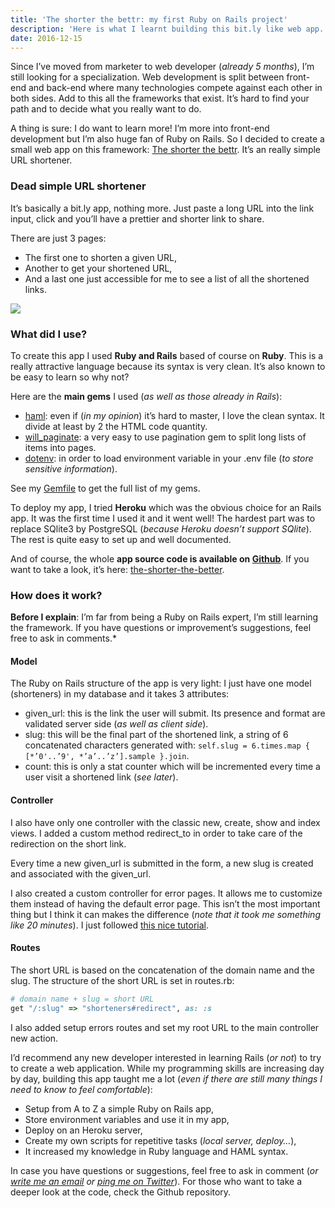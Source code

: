 ```yaml
---
title: 'The shorter the bettr: my first Ruby on Rails project'
description: 'Here is what I learnt building this bit.ly like web app.'
date: 2016-12-15
---
```


Since I’ve moved from marketer to web developer (_already 5 months_), I’m still looking for a specialization. Web development is split between front-end and back-end where many technologies compete against each other in both sides. Add to this all the frameworks that exist. It’s hard to find your path and to decide what you really want to do.

A thing is sure: I do want to learn more! I’m more into front-end development but I’m also huge fan of Ruby on Rails. So I decided to create a small web app on this framework: [The shorter the bettr](http://www.shrtbtr.com). It’s an really simple URL shortener.

### Dead simple URL shortener

It’s basically a bit.ly app, nothing more. Just paste a long URL into the link input, click and you’ll have a prettier and shorter link to share.

There are just 3 pages:

- The first one to shorten a given URL,
- Another to get your shortened URL,
- And a last one just accessible for me to see a list of all the shortened links.

![](https://cdn-images-1.medium.com/max/2818/1*xmzSx_sJptzhLR-K9FjWAQ.png)

### What did I use?

To create this app I used **Ruby and Rails** based of course on **Ruby**. This is a really attractive language because its syntax is very clean. It’s also known to be easy to learn so why not?

Here are the **main gems** I used (_as well as those already in Rails_):

- [haml](https://github.com/haml/haml): even if (_in my opinion_) it’s hard to master, I love the clean syntax. It divide at least by 2 the HTML code quantity.
- [will_paginate](https://github.com/mislav/will_paginate): a very easy to use pagination gem to split long lists of items into pages.
- [dotenv](https://github.com/bkeepers/dotenv): in order to load environment variable in your .env file (_to store sensitive information_).

See my [Gemfile](https://github.com/bellangerq/the-shorter-the-better/blob/master/Gemfile) to get the full list of my gems.

To deploy my app, I tried **Heroku** which was the obvious choice for an Rails app. It was the first time I used it and it went well! The hardest part was to replace SQlite3 by PostgreSQL (_because Heroku doesn’t support SQlite_). The rest is quite easy to set up and well documented.

And of course, the whole **app source code is available on [Github](https://github.com/bellangerq/the-shorter-the-better)**. If you want to take a look, it’s here:
[the-shorter-the-better](https://github.com/bellangerq/the-shorter-the-better).

### How does it work?

**Before I explain**: I’m far from being a Ruby on Rails expert, I’m still learning the framework. If you have questions or improvement’s suggestions, feel free to ask in comments.\*

#### Model

The Ruby on Rails structure of the app is very light: I just have one model (shorteners) in my database and it takes 3 attributes:

- given_url: this is the link the user will submit. Its presence and format are validated server side (_as well as client side_).
- slug: this will be the final part of the shortened link, a string of 6 concatenated characters generated with: `self.slug = 6.times.map { [*’0'..’9', *’a’..’z’].sample }.join`.
- count: this is only a stat counter which will be incremented every time a user visit a shortened link (_see later_).

#### Controller

I also have only one controller with the classic new, create, show and index views. I added a custom method redirect_to in order to take care of the redirection on the short link.

Every time a new given_url is submitted in the form, a new slug is created and associated with the given_url.

I also created a custom controller for error pages. It allows me to customize them instead of having the default error page. This isn’t the most important thing but I think it can makes the difference (_note that it took me something like 20 minutes_). I just followed [this nice tutorial](https://mattbrictson.com/dynamic-rails-error-pages).

#### Routes

The short URL is based on the concatenation of the domain name and the slug. The structure of the short URL is set in routes.rb:

```ruby
# domain name + slug = short URL
get "/:slug" => "shorteners#redirect", as: :s
```

I also added setup errors routes and set my root URL to the main controller new action.

I’d recommend any new developer interested in learning Rails (_or not_) to try to create a web application. While my programming skills are increasing day by day, building this app taught me a lot (_even if there are still many things I need to know to feel comfortable_):

- Setup from A to Z a simple Ruby on Rails app,
- Store environment variables and use it in my app,
- Deploy on an Heroku server,
- Create my own scripts for repetitive tasks (_local server, deploy…_),
- It increased my knowledge in Ruby language and HAML syntax.

In case you have questions or suggestions, feel free to ask in comment (_or [write me an email](mailto:hello@quentin-bellanger.fr) or [ping me on Twitter](http://www.twitter.com/bellanger_q)_). For those who want to take a deeper look at the code, check the Github repository.
